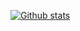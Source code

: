 <!-- ![DoubleTroulePy (720 x 90 px) (7200 x 900 px)](https://user-images.githubusercontent.com/73990389/141691793-262e212d-22d4-402c-908b-192b2897698b.png) -->
[![Github stats](https://github-readme-stats.vercel.app/api?username=doubletroublepy&theme=synthwave&show_icons=true)](https://github.com/DoubleTroublePy/DoubleTroublePy)

<!--
**DoubleTroublePy/DoubleTroublePy** is a ✨ _special_ ✨ repository because its `README.md` (this file) appears on your GitHub profile.

Here are some ideas to get you started:

- 🔭 I’m currently working on ...
- 🌱 I’m currently learning ...
- 👯 I’m looking to collaborate on ...
- 🤔 I’m looking for help with ...
- 💬 Ask me about ...
- 📫 How to reach me: ...
- 😄 Pronouns: ...
- ⚡ Fun fact: ...
-->
